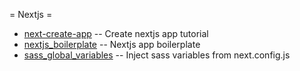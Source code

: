 = Nextjs =

  * [next-create-app](next_create_app.md)             -- Create nextjs app tutorial
  * [nextjs_boilerplate](nextjs_boilerplate.md)       -- Nextjs app boilerplate
  * [sass_global_variables](sass_global_variables.md) -- Inject sass variables from next.config.js

